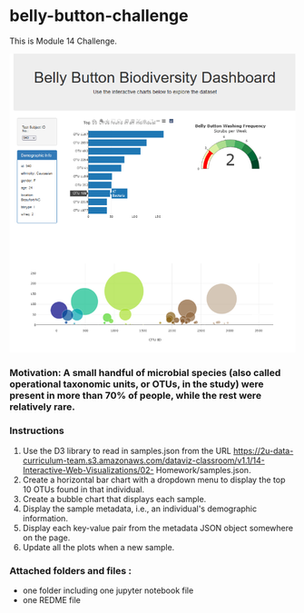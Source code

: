 # belly-button-challenge
This is Module 14 Challenge. 

![alt text](snapshot.png)

### Motivation: A small handful of microbial species (also called operational taxonomic units, or OTUs, in the study) were present in more than 70% of people, while the rest were relatively rare.
### Instructions
1. Use the D3 library to read in samples.json from the URL https://2u-data-curriculum-team.s3.amazonaws.com/dataviz-classroom/v1.1/14-Interactive-Web-Visualizations/02-
Homework/samples.json.
2. Create a horizontal bar chart with a dropdown menu to display the top 10 OTUs found in that individual.
3. Create a bubble chart that displays each sample.
4. Display the sample metadata, i.e., an individual's demographic information.
5. Display each key-value pair from the metadata JSON object somewhere on the page.
6. Update all the plots when a new sample.

### Attached folders and files :
* one folder including one jupyter notebook file
* one REDME file
  
